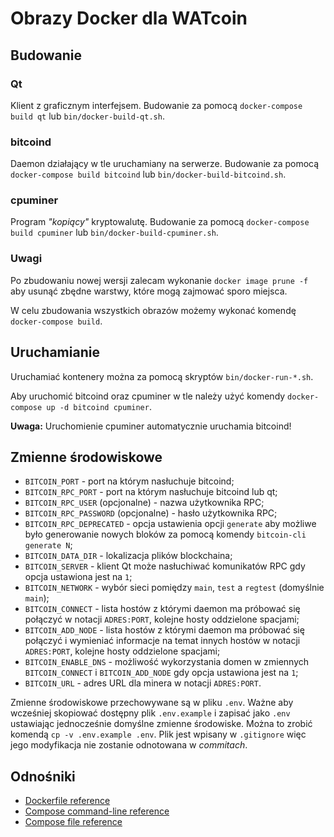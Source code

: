 # Obrazy Docker dla WATcoin

## Budowanie

### Qt

Klient z graficznym interfejsem. Budowanie za pomocą `docker-compose build qt` lub `bin/docker-build-qt.sh`.

### bitcoind

Daemon działający w tle uruchamiany na serwerze. Budowanie za pomocą `docker-compose build bitcoind` lub `bin/docker-build-bitcoind.sh`.

### cpuminer

Program _"kopiący"_ kryptowalutę. Budowanie za pomocą `docker-compose build cpuminer` lub `bin/docker-build-cpuminer.sh`.

### Uwagi

Po zbudowaniu nowej wersji zalecam wykonanie `docker image prune -f` aby usunąć zbędne warstwy, które mogą zajmować sporo miejsca.

W celu zbudowania wszystkich obrazów możemy wykonać komendę `docker-compose build`.

## Uruchamianie

Uruchamiać kontenery można za pomocą skryptów `bin/docker-run-*.sh`.

Aby uruchomić bitcoind oraz cpuminer w tle należy użyć komendy `docker-compose up -d bitcoind cpuminer`.

**Uwaga:** Uruchomienie cpuminer automatycznie uruchamia bitcoind!

## Zmienne środowiskowe

* `BITCOIN_PORT` - port na którym nasłuchuje bitcoind;
* `BITCOIN_RPC_PORT` - port na którym nasłuchuje bitcoind lub qt;
* `BITCOIN_RPC_USER` (opcjonalne) - nazwa użytkownika RPC;
* `BITCOIN_RPC_PASSWORD` (opcjonalne) - hasło użytkownika RPC;
* `BITCOIN_RPC_DEPRECATED` - opcja ustawienia opcji `generate` aby możliwe było generowanie nowych bloków za pomocą komendy `bitcoin-cli generate N`;
* `BITCOIN_DATA_DIR` - lokalizacja plików blockchaina;
* `BITCOIN_SERVER` - klient Qt może nasłuchiwać komunikatów RPC gdy opcja ustawiona jest na `1`;
* `BITCOIN_NETWORK` - wybór sieci pomiędzy `main`, `test` a `regtest` (domyślnie `main`);
* `BITCOIN_CONNECT` - lista hostów z którymi daemon ma próbować się połączyć w notacji `ADRES:PORT`, kolejne hosty oddzielone spacjami;
* `BITCOIN_ADD_NODE` - lista hostów z którymi daemon ma próbować się połączyć i wymieniać informacje na temat innych hostów w notacji `ADRES:PORT`, kolejne hosty oddzielone spacjami;
* `BITCOIN_ENABLE_DNS` - możliwość wykorzystania domen w zmiennych `BITCOIN_CONNECT` i `BITCOIN_ADD_NODE` gdy opcja ustawiona jest na `1`;
* `BITCOIN_URL` - adres URL dla minera w notacji `ADRES:PORT`.

Zmienne środowiskowe przechowywane są w pliku `.env`. Ważne aby wcześniej skopiować dostępny plik `.env.example` i zapisać jako `.env` ustawiając jednocześnie domyślne zmienne środowiske. Można to zrobić komendą `cp -v .env.example .env`. Plik jest wpisany w `.gitignore` więc jego modyfikacja nie zostanie odnotowana w _commitach_.

## Odnośniki

* [Dockerfile reference](https://docs.docker.com/engine/reference/builder/)
* [Compose command-line reference](https://docs.docker.com/compose/reference/)
* [Compose file reference](https://docs.docker.com/compose/compose-file/)
